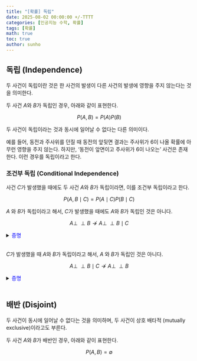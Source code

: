 ```yaml
---
title: "[확률] 독립"
date: 2025-08-02 00:00:00 +/-TTTT
categories: [인공지능 수학, 확률]
tags: [확률]
math: true
toc: true
author: sunho
---
```


## 독립 (Independence)

두 사건이 독립이란 것은 한 사건의 발생이 다른 사건의 발생에 영향을 주지 않는다는 것을 의미한다.

두 사건 $A$와 $B$가 독립인 경우, 아래와 같이 표현한다.

$$
P(A,B)=P(A)P(B)
$$

두 사건이 독립이라는 것과 동시에 일어날 수 없다는 다른 의미이다.

예를 들어, 동전과 주사위를 던질 때 동전의 앞뒷면 결과는 주사위가 6이 나올 확률에 아무런 영향을 주지 않는다. 하지만, ‘동전이 앞면이고 주사위가 6이 나오는’ 사건은 존재한다. 이런 경우를 독립이라고 한다.

### 조건부 독립 (Conditional Independence)

사건 $C$가 발생했을 때에도 두 사건 $A$와 $B$가 독립이라면, 이를 조건부 독립이라고 한다.

$$
P(A,B\mid C)=P(A\mid C)P(B\mid C)
$$

$A$ 와 $B$가 독립이라고 해서, $C$가 발생했을 때에도 $A$와 $B$가 독립인 것은 아니다.

$$
A\perp\!\!\!\perp B\nrightarrow A\perp\!\!\!\perp B\mid C
$$

<details>
<summary><font color='#0000FF'>증명</font></summary>
<div markdown="1">

동전을 2번 던졌을 때, 첫 번째 동전이 앞면이 나온 사건을 $H_1$, 두 번째 동전이 앞면이 나온 사건을 $H_2$, 첫 번째와 두 번째 던진 동전의 결과가 다른 사건을 $D$라고 하자.

주변 확률과 결합 확률을 아래와 같이 구할 수 있다.

$$
P(H_1)=\frac{1}{2}~,~P(H_2)=\frac{1}{2}~,~P(H_1,H_2)=\frac{1}{4}
$$

아래의 식이 성립하기 때문에, $H_1$과 $H_2$는 독립이다.

$$
P(H_1)P(H_2)=P(H_1,H_2)
$$

$D$가 발생했을 때의 주변 확률과 결합 확률을 아래와 같이 구할 수 있다.

$$
P(H_1\mid D)=\frac{1}{2}~,~P(H_2\mid D)=\frac{1}{2}~,~P(H_1,H_2\mid D)=0
$$

아래의 식이 성립하지 않기 때문에, $D$가 발생했을 때 $H_1$과 $H_2$는 독립이 아니다.

$$
P(H_1\mid D)P(H_2\mid D)\neq P(H_1,H_2\mid D)
$$

---

</div>
</details>
<br>

$C$가 발생했을 때 $A$와 $B$가 독립이라고 해서, $A$ 와 $B$가 독립인 것은 아니다.

$$
A\perp\!\!\!\perp B\mid C\nrightarrow A\perp\!\!\!\perp B
$$

<details>
<summary><font color='#0000FF'>증명</font></summary>
<div markdown="1">



</div>
</details>
<br>

## 배반 (Disjoint)

두 사건이 동시에 일어날 수 없다는 것을 의미하며, 두 사건이 상호 배타적 (mutually exclusive)이라고도 부른다.

두 사건 $A$와 $B$가 배반인 경우, 아래와 같이 표현한다.

$$
P(A,B)=\emptyset
$$
